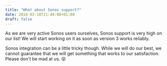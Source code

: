 ```yaml
---
title: "What about Sonos support?"
date: 2018-03-18T21:44:08+01:00
draft: false
---
```


As we are very active Sonos users ourselves, Sonos support is very high on our list! We will start working on it as soon as version 3 works reliably.

Sonos integration can be a little tricky though. While we will do our best, we cannot guarantee that we will get something that works to our satisfaction. Please don't be mad at us. 😝